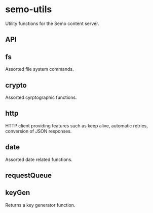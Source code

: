 # semo-utils
Utility functions for the Semo content server.

## API

## fs
Assorted file system commands.

## crypto
Assorted cyrptographic functions.

## http
HTTP client providing features such as keep alive, automatic retries, conversion of JSON responses.

## date
Assorted date related functions.

## requestQueue

## keyGen
Returns a key generator function.
